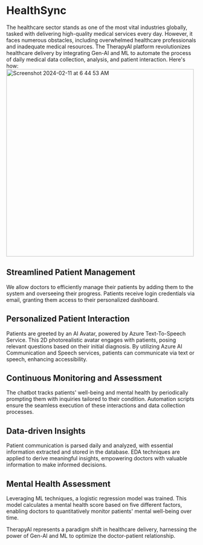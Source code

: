 # HealthSync
The healthcare sector stands as one of the most vital industries globally, tasked with delivering high-quality medical services every day. However, it faces numerous obstacles, including overwhelmed healthcare professionals and inadequate medical resources. The TherapyAI platform revolutionizes healthcare delivery by integrating Gen-AI and ML to automate the process of daily medical data collection, analysis, and patient interaction. Here's how: <br>
<img width="496" alt="Screenshot 2024-02-11 at 6 44 53 AM" src="https://github.com/pramitbhatia25/hackalytics-2024/assets/109458161/a3ddf7cb-9a73-4c32-bb14-4a15152dbf48">

## Streamlined Patient Management
We allow doctors to efficiently manage their patients by adding them to the system and overseeing their progress. Patients receive login credentials via email, granting them access to their personalized dashboard.

## Personalized Patient Interaction
Patients are greeted by an AI Avatar, powered by Azure Text-To-Speech Service. This 2D photorealistic avatar engages with patients, posing relevant questions based on their initial diagnosis. By utilizing Azure AI Communication and Speech services, patients can communicate via text or speech, enhancing accessibility.

## Continuous Monitoring and Assessment
The chatbot tracks patients' well-being and mental health by periodically prompting them with inquiries tailored to their condition. Automation scripts ensure the seamless execution of these interactions and data collection processes.

## Data-driven Insights
Patient communication is parsed daily and analyzed, with essential information extracted and stored in the database. EDA techniques are applied to derive meaningful insights, empowering doctors with valuable information to make informed decisions.

## Mental Health Assessment
Leveraging ML techniques, a logistic regression model was trained. This model calculates a mental health score based on five different factors, enabling doctors to quantitatively monitor patients' mental well-being over time.

TherapyAI represents a paradigm shift in healthcare delivery, harnessing the power of Gen-AI and ML to optimize the doctor-patient relationship.
